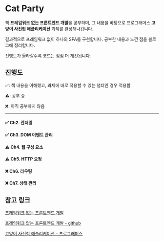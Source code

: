 # Cat Party

책 **프레임워크 없는 프론트엔드 개발**을 공부하며, 그 내용을 바탕으로 프로그래머스 **고양이 사진첩 애플리케이션** 과제를 완성해나갑니다.

결과적으로 프레임워크 없이 하나의 SPA를 구현합니다. 공부한 내용과 느낀 점을 블로그에 정리합니다.

진행도가 올라갈수록 코드는 점점 더 개선됩니다.


## 진행도

✅: 책 내용을 이해했고, 과제에 바로 적용할 수 있는 챕터인 경우 적용함

⚠️: 공부 중

❌: 아직 공부하지 않음

---

#### ✅ Ch2. 렌더링 

#### ✅ Ch3. DOM 이벤트 관리 

#### ⚠️ Ch4. 웹 구성 요소

#### ⚠️ Ch5. HTTP 요청

#### ❌ Ch6. 라우팅

#### ❌ Ch7. 상태 관리

## 참고 링크
[프레임워크 없는 프론트엔드 개발](http://www.acornpub.co.kr/book/frameworkless-front-end#toc)

[프레임워크 없는 프론트엔드 개발 - github](https://github.com/Apress/frameworkless-front-end-development)

[고양이 사진첩 애플리케이션 - 프로그래머스](https://programmers.co.kr/skill_check_assignments/100)

